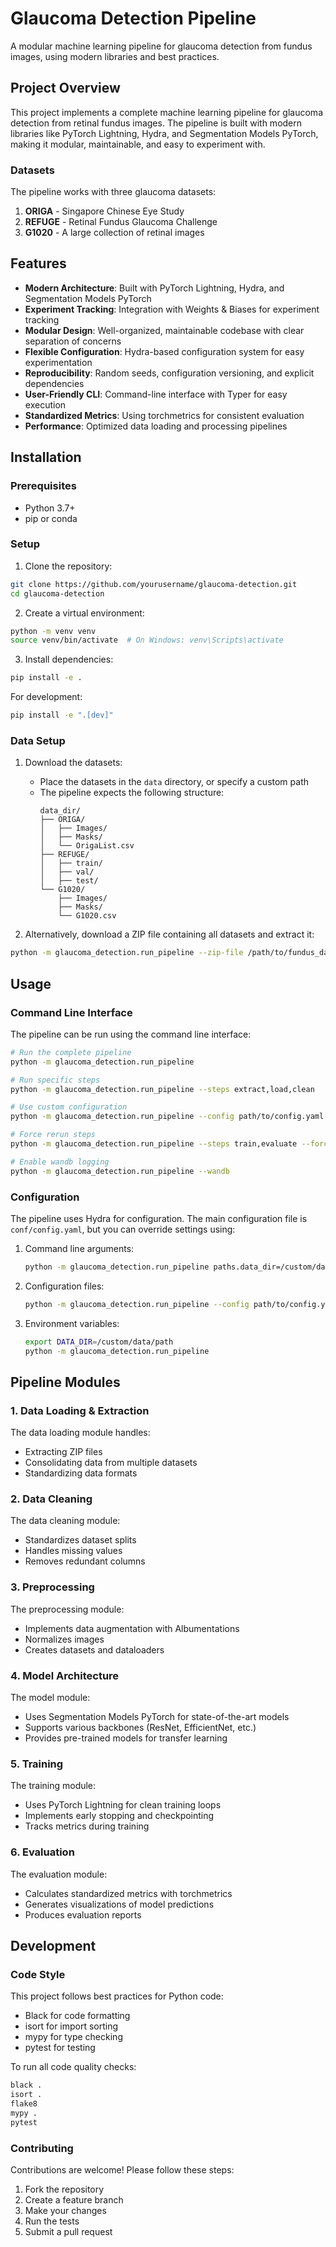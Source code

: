 # Glaucoma Detection Pipeline

A modular machine learning pipeline for glaucoma detection from fundus images, using modern libraries and best practices.

## Project Overview

This project implements a complete machine learning pipeline for glaucoma detection from retinal fundus images. The pipeline is built with modern libraries like PyTorch Lightning, Hydra, and Segmentation Models PyTorch, making it modular, maintainable, and easy to experiment with.

### Datasets

The pipeline works with three glaucoma datasets:

1. **ORIGA** - Singapore Chinese Eye Study
2. **REFUGE** - Retinal Fundus Glaucoma Challenge
3. **G1020** - A large collection of retinal images

## Features

- **Modern Architecture**: Built with PyTorch Lightning, Hydra, and Segmentation Models PyTorch
- **Experiment Tracking**: Integration with Weights & Biases for experiment tracking
- **Modular Design**: Well-organized, maintainable codebase with clear separation of concerns
- **Flexible Configuration**: Hydra-based configuration system for easy experimentation
- **Reproducibility**: Random seeds, configuration versioning, and explicit dependencies
- **User-Friendly CLI**: Command-line interface with Typer for easy execution
- **Standardized Metrics**: Using torchmetrics for consistent evaluation
- **Performance**: Optimized data loading and processing pipelines

## Installation

### Prerequisites

- Python 3.7+
- pip or conda

### Setup

1. Clone the repository:

```bash
git clone https://github.com/yourusername/glaucoma-detection.git
cd glaucoma-detection
```

2. Create a virtual environment:

```bash
python -m venv venv
source venv/bin/activate  # On Windows: venv\Scripts\activate
```

3. Install dependencies:

```bash
pip install -e .
```

For development:

```bash
pip install -e ".[dev]"
```

### Data Setup

1. Download the datasets:
   - Place the datasets in the `data` directory, or specify a custom path
   - The pipeline expects the following structure:
     ```
     data_dir/
     ├── ORIGA/
     │   ├── Images/
     │   ├── Masks/
     │   └── OrigaList.csv
     ├── REFUGE/
     │   ├── train/
     │   ├── val/
     │   ├── test/
     └── G1020/
         ├── Images/
         ├── Masks/
         └── G1020.csv
     ```

2. Alternatively, download a ZIP file containing all datasets and extract it:

```bash
python -m glaucoma_detection.run_pipeline --zip-file /path/to/fundus_dataset.zip --steps extract
```

## Usage

### Command Line Interface

The pipeline can be run using the command line interface:

```bash
# Run the complete pipeline
python -m glaucoma_detection.run_pipeline

# Run specific steps
python -m glaucoma_detection.run_pipeline --steps extract,load,clean

# Use custom configuration
python -m glaucoma_detection.run_pipeline --config path/to/config.yaml

# Force rerun steps
python -m glaucoma_detection.run_pipeline --steps train,evaluate --force

# Enable wandb logging
python -m glaucoma_detection.run_pipeline --wandb
```

### Configuration

The pipeline uses Hydra for configuration. The main configuration file is `conf/config.yaml`, but you can override settings using:

1. Command line arguments:
   ```bash
   python -m glaucoma_detection.run_pipeline paths.data_dir=/custom/data/path model=unet++
   ```

2. Configuration files:
   ```bash
   python -m glaucoma_detection.run_pipeline --config path/to/config.yaml
   ```

3. Environment variables:
   ```bash
   export DATA_DIR=/custom/data/path
   python -m glaucoma_detection.run_pipeline
   ```

## Pipeline Modules

### 1. Data Loading & Extraction

The data loading module handles:
- Extracting ZIP files
- Consolidating data from multiple datasets
- Standardizing data formats

### 2. Data Cleaning

The data cleaning module:
- Standardizes dataset splits
- Handles missing values
- Removes redundant columns

### 3. Preprocessing

The preprocessing module:
- Implements data augmentation with Albumentations
- Normalizes images
- Creates datasets and dataloaders

### 4. Model Architecture

The model module:
- Uses Segmentation Models PyTorch for state-of-the-art models
- Supports various backbones (ResNet, EfficientNet, etc.)
- Provides pre-trained models for transfer learning

### 5. Training

The training module:
- Uses PyTorch Lightning for clean training loops
- Implements early stopping and checkpointing
- Tracks metrics during training

### 6. Evaluation

The evaluation module:
- Calculates standardized metrics with torchmetrics
- Generates visualizations of model predictions
- Produces evaluation reports

## Development

### Code Style

This project follows best practices for Python code:
- Black for code formatting
- isort for import sorting
- mypy for type checking
- pytest for testing

To run all code quality checks:

```bash
black .
isort .
flake8
mypy .
pytest
```

### Contributing

Contributions are welcome! Please follow these steps:

1. Fork the repository
2. Create a feature branch
3. Make your changes
4. Run the tests
5. Submit a pull request